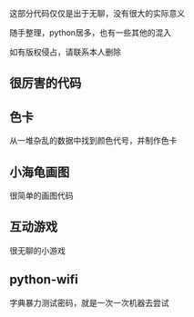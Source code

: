 这部分代码仅仅是出于无聊，没有很大的实际意义

随手整理，python居多，也有一些其他的混入

如有版权侵占，请联系本人删除

## 很厉害的代码

## 色卡

从一堆杂乱的数据中找到颜色代号，并制作色卡

## 小海龟画图

很简单的画图代码

## 互动游戏

很无聊的小游戏

## python-wifi

字典暴力测试密码，就是一次一次机器去尝试

